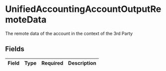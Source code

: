 # UnifiedAccountingAccountOutputRemoteData

The remote data of the account in the context of the 3rd Party


## Fields

| Field       | Type        | Required    | Description |
| ----------- | ----------- | ----------- | ----------- |